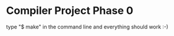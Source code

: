 Compiler Project Phase 0
================
type "$ make" in the command line and everything should work :-)